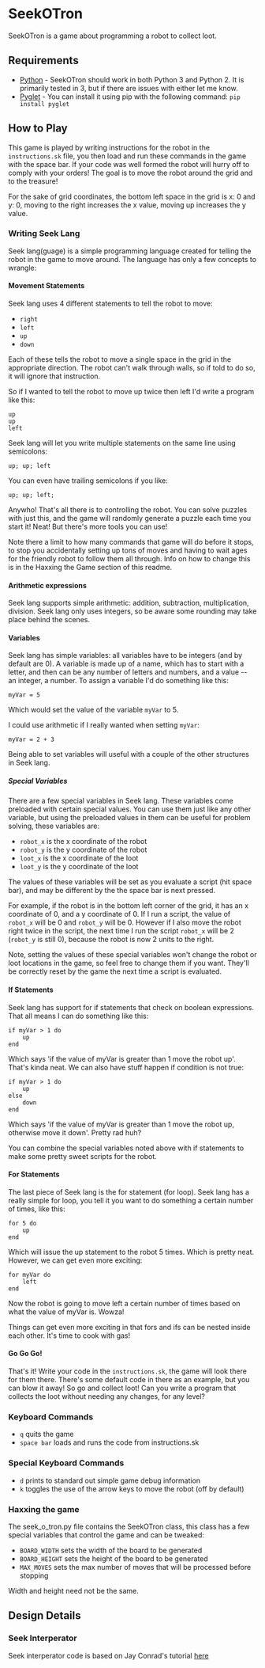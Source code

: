 # SeekOTron

SeekOTron is a game about programming a robot to collect loot.

## Requirements

- [Python](https://www.python.org/) - SeekOTron should work in both Python 3 and Python 2. It is primarily tested in 3, but if there are issues with either let me know.
- [Pyglet](https://bitbucket.org/pyglet/pyglet/wiki/Home) - You can install it using pip with the following command: `pip install pyglet`

## How to Play

This game is played by writing instructions for the robot in the `instructions.sk` file, you then load and run these commands in the game with the space bar. If your code was well formed the robot will hurry off to comply with your orders! The goal is to move the robot around the grid and to the treasure!

For the sake of grid coordinates, the bottom left space in the grid is x: 0 and y: 0, moving to the right increases the x value, moving up increases the y value.

### Writing Seek Lang

Seek lang(guage) is a simple programming language created for telling the robot in the game to move around. The language has only a few concepts to wrangle:

#### Movement Statements

Seek lang uses 4 different statements to tell the robot to move:

- `right`
- `left`
- `up`
- `down`

Each of these tells the robot to move a single space in the grid in the appropriate direction. The robot can't walk through walls, so if told to do so, it will ignore that instruction.

So if I wanted to tell the robot to move up twice then left I'd write a program like this:

```
up
up
left
```

Seek lang will let you write multiple statements on the same line using semicolons:

```
up; up; left
```

You can even have trailing semicolons if you like:

```
up; up; left;
```

Anywho! That's all there is to controlling the robot. You can solve puzzles with just this, and the game will randomly generate a puzzle each time you start it! Neat! But there's more tools you can use!

Note there a limit to how many commands that game will do before it stops, to stop you accidentally setting up tons of moves and having to wait ages for the friendly robot to follow them all through. Info on how to change this is in the Haxxing the Game section of this readme.

#### Arithmetic expressions

Seek lang supports simple arithmetic: addition, subtraction, multiplication, division. Seek lang only uses integers, so be aware some rounding may take place behind the scenes.

#### Variables

Seek lang has simple variables: all variables have to be integers (and by default are 0). A variable is made up of a name, which has to start with a letter, and then can be any number of letters and numbers, and a value -- an integer, a number. To assign a variable I'd do something like this:

```
myVar = 5
```

Which would set the value of the variable `myVar` to 5.

I could use arithmetic if I really wanted when setting `myVar`:

```
myVar = 2 + 3
```

Being able to set variables will useful with a couple of the other structures in Seek lang.

##### Special Variables

There are a few special variables in Seek lang. These variables come preloaded with certain special values. You can use them just like any other variable, but using the preloaded values in them can be useful for problem solving, these variables are:

- `robot_x` is the x coordinate of the robot
- `robot_y` is the y coordinate of the robot
- `loot_x` is the x coordinate of the loot
- `loot_y` is the y coordinate of the loot

The values of these variables will be set as you evaluate a script (hit space bar), and may be different by the the space bar is next pressed.

For example, if the robot is in the bottom left corner of the grid, it has an x coordinate of 0, and a y coordinate of 0. If I run a script, the value of `robot_x` will be 0 and `robot_y` will be 0. However if I also move the robot right twice in the script, the next time I run the script `robot_x` will be 2 (`robot_y` is still 0), because the robot is now 2 units to the right.

Note, setting the values of these special variables won't change the robot or loot locations in the game, so feel free to change them if you want. They'll be correctly reset by the game the next time a script is evaluated.

#### If Statements

Seek lang has support for if statements that check on boolean expressions. That all means I can do something like this:

```
if myVar > 1 do
    up
end
```

Which says 'if the value of myVar is greater than 1 move the robot up'. That's kinda neat. We can also have stuff happen if condition is not true:


```
if myVar > 1 do
    up
else
    down
end
```

Which says 'if the value of myVar is greater than 1 move the robot up, otherwise move it down'. Pretty rad huh?

You can combine the special variables noted above with if statements to make some pretty sweet scripts for the robot.

#### For Statements

The last piece of Seek lang is the for statement (for loop). Seek lang has a really simple for loop, you tell it you want to do something a certain number of times, like this:

```
for 5 do
    up
end
```

Which will issue the up statement to the robot 5 times. Which is pretty neat. However, we can get even more exciting:

```
for myVar do
    left
end
```

Now the robot is going to move left a certain number of times based on what the value of myVar is. Wowza!

Things can get even more exciting in that fors and ifs can be nested inside each other. It's time to cook with gas!

#### Go Go Go!

That's it! Write your code in the `instructions.sk`, the game will look there for them there. There's some default code in there as an example, but you can blow it away! So go and collect loot! Can you write a program that collects the loot without needing any changes, for any level?

### Keyboard Commands

- `q` quits the game
- `space bar` loads and runs the code from instructions.sk

### Special Keyboard Commands

- `d` prints to standard out simple game debug information
- `k` toggles the use of the arrow keys to move the robot (off by default)

### Haxxing the game

The seek_o_tron.py file contains the SeekOTron class, this class has a few special variables that control the game and can be tweaked:

- `BOARD_WIDTH` sets the width of the board to be generated
- `BOARD_HEIGHT` sets the height of the board to be generated
- `MAX_MOVES` sets the max number of moves that will be processed before stopping

Width and height need not be the same.

## Design Details

### Seek Interperator

Seek interperator code is based on Jay Conrad's tutorial [here](http://jayconrod.com/posts/37/a-simple-interpreter-from-scratch-in-python-part-1)
